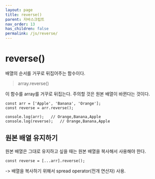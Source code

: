 ```yaml
---
layout: page
title: reverse()
parent: 자바스크립트
nav_order: 13
has_children: false
permalink: /js/reverse/
---
```


# reverse()

배열의 순서를 거꾸로 뒤집어주는 함수이다.

> array.reverse()

이 함수를 array를 거꾸로 뒤집는다. 주의할 것은 원본 배열이 바뀐다는 것이다.

```
const arr = ['Apple', 'Banana', 'Orange'];
const reverse = arr.reverse();

console.log(arr);   // Orange,Banana,Apple
console.log(reverse);   // Orange,Banana,Apple
```

## 원본 배열 유지하기

원본 배열은 그대로 유지하고 싶을 때는 원본 배열을 복사해서 사용해야 한다.

```
const reverse = [...arr].reverse();
```

-> 배열을 복사하기 위해서 spread operator(전개 연산자) 사용.